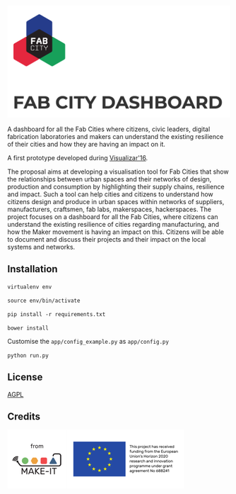 ![](images/logo.png)

A dashboard for all the Fab Cities where citizens, civic leaders, digital fabrication laboratories and makers can understand the existing resilience of their cities and how they are having an impact on it.

A first prototype developed during [Visualizar'16](http://medialab-prado.es/article/agenda-visualizar16).

The proposal aims at developing a visualisation tool for Fab Cities that show the relationships between urban spaces and their networks of design, production and consumption by highlighting their supply chains, resilience and impact. Such a tool can help cities and citizens to understand how citizens design and produce in urban spaces within networks of suppliers, manufacturers, craftsmen, fab labs, makerspaces, hackerspaces. The project focuses on a dashboard for all the Fab Cities, where citizens can understand the existing resilience of cities regarding manufacturing, and how the Maker movement is having an impact on this. Citizens will be able to document and discuss their projects and their impact on the local systems and networks.

## Installation
`virtualenv env`

`source env/bin/activate`

`pip install -r requirements.txt`

`bower install`

Customise the `app/config_example.py` as `app/config.py`

`python run.py`

## License

[AGPL](https://www.gnu.org/licenses/agpl-3.0.en.html)
 
## Credits

[![](images/from_30.png)](https://ec.europa.eu/digital-agenda/en/news/22-new-caps-projects-horizon-2020)